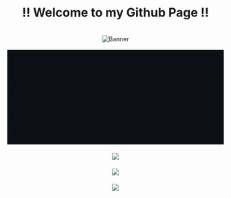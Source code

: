 <div align="center"><h1>!! Welcome to my Github Page !!</h1></div>
<br/>
<div align="center" width="100%"><img width="85%" height="400px" src="https://media.giphy.com/media/f3iwJFOVOwuy7K6FFw/giphy.gif" alt="Banner" /></div>
<br/>
<div align="center"><img height="220px" src="https://github.com/Sujalk1310/Sujalk1310/blob/main/Images/Greeting.gif" alt="Greetings" /></div>
<br/>
<div align="center"><img src="https://quotes-github-readme.vercel.app/api?type=horizontal&theme=dark" /></div>
<br/>
<div align="center"><img src="https://github-stats-alpha.vercel.app/api?username=sujalk1310&cc=000&tc=fff&ic=fff&bc=000" /></div>
<br/>
<div align="center"><img src="https://github-readme-stats.vercel.app/api/top-langs/?username=sujalk1310&layout=compact" /></div>
<br/>



